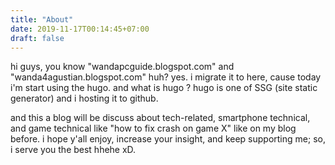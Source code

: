 ```yaml
---
title: "About"
date: 2019-11-17T00:14:45+07:00
draft: false
---
```


hi guys, you know "wandapcguide.blogspot.com" and "wanda4agustian.blogspot.com" huh?
yes. i migrate it to here, cause today i'm start using the hugo.
and what is hugo ? hugo is one of SSG (site static generator) and i hosting it to github.

and this a blog will be discuss about tech-related, smartphone technical, and game technical like "how to fix crash on game X" like on my blog before. i hope y'all enjoy, increase your insight, and keep supporting me; so, i serve you the best hhehe xD.